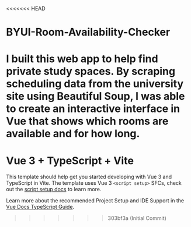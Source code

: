 <<<<<<< HEAD
# BYUI-Room-Availability-Checker
I built this web app to help find private study spaces. By scraping scheduling data from the university site using Beautiful Soup, I was able to create an interactive interface in Vue that shows which rooms are available and for how long.
=======
# Vue 3 + TypeScript + Vite

This template should help get you started developing with Vue 3 and TypeScript in Vite. The template uses Vue 3 `<script setup>` SFCs, check out the [script setup docs](https://v3.vuejs.org/api/sfc-script-setup.html#sfc-script-setup) to learn more.

Learn more about the recommended Project Setup and IDE Support in the [Vue Docs TypeScript Guide](https://vuejs.org/guide/typescript/overview.html#project-setup).
>>>>>>> 303bf3a (Initial Commit)
